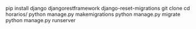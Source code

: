 pip install django djangorestframework django-reset-migrations
git clone 
cd horarios/
python manage.py makemigrations
python manage.py migrate
python manage.py runserver